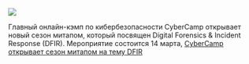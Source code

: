 <!--2025-02-27 13:49:56-->
<div class="yb">
  <div class="rss smaller1 habr"><img src="https://habrastorage.org/getpro/habr/upload_files/a70/17e/86f/a7017e86f515b35e0584e27c8941613f.jpg" /><p>Главный онлайн-кэмп по кибербезопасности CyberCamp открывает новый сезон митапом, который посвящен Digital Forensics &amp; Incident Response (DFIR). Мероприятие состоится 14 марта, <a... <br><a class="light" href="https://habr.com/ru/companies/jetinfosystems/news/886434/?utm_source=habrahabr&utm_medium=rss&utm_campaign=886434">CyberCamp открывает сезон митапом на тему DFIR</a></div>
</div>
